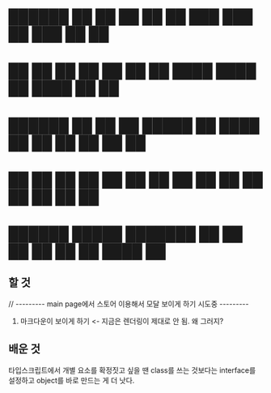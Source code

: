 #  ██████  ██   ██ ██      ██   ██          ███    ███ ██ ███    ██ ██
#  ██   ██ ██   ██ ██      ██  ██           ████  ████ ██ ████   ██ ██
#  ██████  ██   ██ ██      █████            ██ ████ ██ ██ ██ ██  ██ ██
#  ██   ██ ██   ██ ██      ██  ██           ██  ██  ██ ██ ██  ██ ██ ██
#  ██████   █████  ███████ ██   ██          ██      ██ ██ ██   ████ ██

## 할 것
// --------- main page에서 스토어 이용해서 모달 보이게 하기 시도중 ---------
1. 마크다운이 보이게 하기 <- 지금은 렌더링이 제대로 안 됨. 왜 그러지?



## 배운 것
타입스크립트에서 개별 요소를 확정짓고 싶을 땐 class를 쓰는 것보다는 interface를 설정하고 object를 바로 만드는 게 더 낫다.
